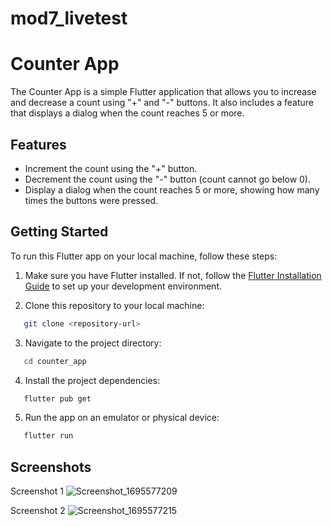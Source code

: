 # mod7_livetest

# Counter App

The Counter App is a simple Flutter application that allows you to increase and decrease a count using "+" and "-" buttons. It also includes a feature that displays a dialog when the count reaches 5 or more.

## Features

- Increment the count using the "+" button.
- Decrement the count using the "-" button (count cannot go below 0).
- Display a dialog when the count reaches 5 or more, showing how many times the buttons were pressed.

## Getting Started

To run this Flutter app on your local machine, follow these steps:

1. Make sure you have Flutter installed. If not, follow the [Flutter Installation Guide](https://flutter.dev/docs/get-started/install) to set up your development environment.

2. Clone this repository to your local machine:

```bash
   git clone <repository-url>
```
3. Navigate to the project directory:
```bash
   cd counter_app
```
4. Install the project dependencies:
```bash
   flutter pub get
```
5. Run the app on an emulator or physical device:

```bash
   flutter run
```
## Screenshots
Screenshot 1
![Screenshot_1695577209](https://github.com/ob1Kenoobi/livetest-mod7/assets/140194680/b3dd5e6d-b791-42e0-9c78-d6b5a8802a2a)

Screenshot 2
![Screenshot_1695577215](https://github.com/ob1Kenoobi/livetest-mod7/assets/140194680/29763023-8c3f-4e8c-a544-6b0b8d24dcd5)
